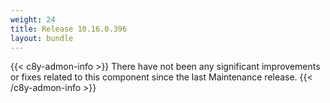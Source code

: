 ```yaml
---
weight: 24
title: Release 10.16.0.396
layout: bundle
---
```


<!--10.16.0.384-10.16.0.396-->


{{< c8y-admon-info >}}
There have not been any significant improvements or fixes related to this component since the last Maintenance release.
{{< /c8y-admon-info >}}
